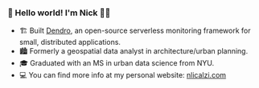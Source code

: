 <!--
**nlicalzi/nlicalzi** is a ✨ _special_ ✨ repository because its `README.md` (this file) appears on your GitHub profile.

Here are some ideas to get you started:

- 🔭 I’m currently working on Capstone at Launch School
- 🌱 I’m currently learning ...
- 👯 I’m looking to collaborate on ...
- 🤔 I’m looking for help with ...
- 💬 Ask me about ...
- 📫 How to reach me: ...
- 😄 Pronouns: he/him
- ⚡ Fun fact: ...
-->

### 👋 Hello world! I'm Nick 👨🏽

- 🏗   Built [Dendro](https://getdendro.com), an open-source serverless monitoring framework for small, distributed applications.
- 🏙   Formerly a geospatial data analyst in architecture/urban planning.
- 🎓   Graduated with an MS in urban data science from NYU.
- 💻   You can find more info at my personal website: [nlicalzi.com](https://nlicalzi.com)

